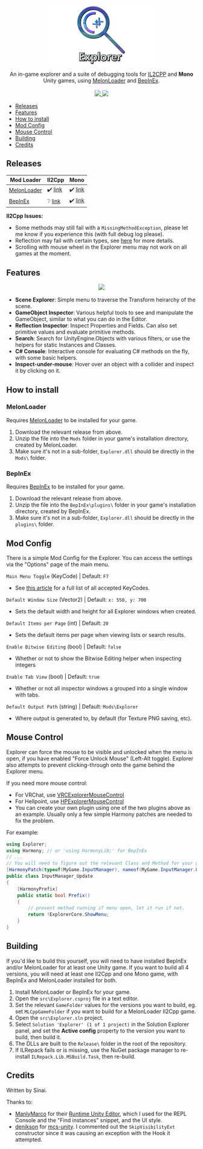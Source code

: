 <p align="center">
  <img align="center" src="icon.png">
</p>

<p align="center">
  An in-game explorer and a suite of debugging tools for <a href="https://docs.unity3d.com/Manual/IL2CPP.html">IL2CPP</a> and <b>Mono</b> Unity games, using <a href="https://github.com/HerpDerpinstine/MelonLoader">MelonLoader</a> and <a href="https://github.com/BepInEx/BepInEx">BepInEx</a>.<br><br>

  <a href="../../releases/latest">
    <img src="https://img.shields.io/github/release/sinai-dev/Explorer.svg" />
  </a>
 
  <img src="https://img.shields.io/github/downloads/sinai-dev/Explorer/total.svg" />
</p>

- [Releases](#releases)
- [Features](#features)
- [How to install](#how-to-install)
- [Mod Config](#mod-config)
- [Mouse Control](#mouse-control)
- [Building](#building)
- [Credits](#credits)

## Releases

| Mod Loader  | Il2Cpp | Mono |
| ----------- | ------ | ---- |
| [MelonLoader](https://github.com/HerpDerpinstine/MelonLoader) | ✔️ [link](https://github.com/sinai-dev/Explorer/releases/latest/download/Explorer.MelonLoader.Il2Cpp.zip) | ✔️ [link](https://github.com/sinai-dev/Explorer/releases/latest/download/Explorer.MelonLoader.Mono.zip) | 
| [BepInEx](https://github.com/BepInEx/BepInEx) | ❔ [link](https://github.com/sinai-dev/Explorer/releases/latest/download/Explorer.BepInEx.Il2Cpp.zip) | ✔️ [link](https://github.com/sinai-dev/Explorer/releases/latest/download/Explorer.BepInEx.Mono.zip) |

<b>Il2Cpp Issues:</b>
* Some methods may still fail with a `MissingMethodException`, please let me know if you experience this (with full debug log please).
* Reflection may fail with certain types, see [here](https://github.com/knah/Il2CppAssemblyUnhollower#known-issues) for more details.
* Scrolling with mouse wheel in the Explorer menu may not work on all games at the moment.

## Features

<p align="center">
  <img src="https://raw.githubusercontent.com/sinai-dev/Explorer/master/overview.png">  
</p>

* <b>Scene Explorer</b>: Simple menu to traverse the Transform heirarchy of the scene. 
* <b>GameObject Inspector</b>: Various helpful tools to see and manipulate the GameObject, similar to what you can do in the Editor.
* <b>Reflection Inspector</b>: Inspect Properties and Fields. Can also set primitive values and evaluate primitive methods.
* <b>Search</b>: Search for UnityEngine.Objects with various filters, or use the helpers for static Instances and Classes.
* <b>C# Console</b>: Interactive console for evaluating C# methods on the fly, with some basic helpers.
* <b>Inspect-under-mouse</b>: Hover over an object with a collider and inspect it by clicking on it.

## How to install

### MelonLoader
Requires [MelonLoader](https://github.com/HerpDerpinstine/MelonLoader) to be installed for your game.

1. Download the relevant release from above.
2. Unzip the file into the `Mods` folder in your game's installation directory, created by MelonLoader.
3. Make sure it's not in a sub-folder, `Explorer.dll` should be directly in the `Mods\` folder.

### BepInEx
Requires [BepInEx](https://github.com/BepInEx/BepInEx) to be installed for your game.

1. Download the relevant release from above.
2. Unzip the file into the `BepInEx\plugins\` folder in your game's installation directory, created by BepInEx.
3. Make sure it's not in a sub-folder, `Explorer.dll` should be directly in the `plugins\` folder.

## Mod Config

There is a simple Mod Config for the Explorer. You can access the settings via the "Options" page of the main menu.

`Main Menu Toggle` (KeyCode) | Default: `F7`
* See [this article](https://docs.unity3d.com/ScriptReference/KeyCode.html) for a full list of all accepted KeyCodes.

`Default Window Size` (Vector2) | Default: `x: 550, y: 700`
* Sets the default width and height for all Explorer windows when created.

`Default Items per Page` (int) | Default: `20`
* Sets the default items per page when viewing lists or search results.

`Enable Bitwise Editing` (bool) | Default: `false`
* Whether or not to show the Bitwise Editing helper when inspecting integers

`Enable Tab View` (bool) | Default: `true`
* Whether or not all inspector windows a grouped into a single window with tabs.

`Default Output Path` (string) | Default: `Mods\Explorer`
* Where output is generated to, by default (for Texture PNG saving, etc).

## Mouse Control

Explorer can force the mouse to be visible and unlocked when the menu is open, if you have enabled "Force Unlock Mouse" (Left-Alt toggle). Explorer also attempts to prevent clicking-through onto the game behind the Explorer menu.

If you need more mouse control:

* For VRChat, use [VRCExplorerMouseControl](https://github.com/sinai-dev/VRCExplorerMouseControl)
* For Hellpoint, use [HPExplorerMouseControl](https://github.com/sinai-dev/Hellpoint-Mods/tree/master/HPExplorerMouseControl/HPExplorerMouseControl)
* You can create your own plugin using one of the two plugins above as an example. Usually only a few simple Harmony patches are needed to fix the problem.

For example:
```csharp
using Explorer;
using Harmony; // or 'using HarmonyLib;' for BepInEx
// ...
// You will need to figure out the relevant Class and Method for your game using dnSpy.
[HarmonyPatch(typeof(MyGame.InputManager), nameof(MyGame.InputManager.Update)]
public class InputManager_Update
{
    [HarmonyPrefix]
    public static bool Prefix()
    {
        // prevent method running if menu open, let it run if not.
        return !ExplorerCore.ShowMenu;
    }
}
```

## Building

If you'd like to build this yourself, you will need to have installed BepInEx and/or MelonLoader for at least one Unity game. If you want to build all 4 versions, you will need at least one Il2Cpp and one Mono game, with BepInEx and MelonLoader installed for both.

1. Install MelonLoader or BepInEx for your game.
2. Open the `src\Explorer.csproj` file in a text editor.
3. Set the relevant `GameFolder` values for the versions you want to build, eg. set `MLCppGameFolder` if you want to build for a MelonLoader Il2Cpp game.
4. Open the `src\Explorer.sln` project.
5. Select `Solution 'Explorer' (1 of 1 project)` in the Solution Explorer panel, and set the <b>Active config</b> property to the version you want to build, then build it.
5. The DLLs are built to the `Release\` folder in the root of the repository.
6. If ILRepack fails or is missing, use the NuGet package manager to re-install `ILRepack.Lib.MSBuild.Task`, then re-build.

## Credits

Written by Sinai.

Thanks to:
* [ManlyMarco](https://github.com/ManlyMarco) for their [Runtime Unity Editor](https://github.com/ManlyMarco/RuntimeUnityEditor), which I used for the REPL Console and the "Find instances" snippet, and the UI style.
* [denikson](https://github.com/denikson) for [mcs-unity](https://github.com/denikson/mcs-unity). I commented out the `SkipVisibilityExt` constructor since it was causing an exception with the Hook it attempted.
